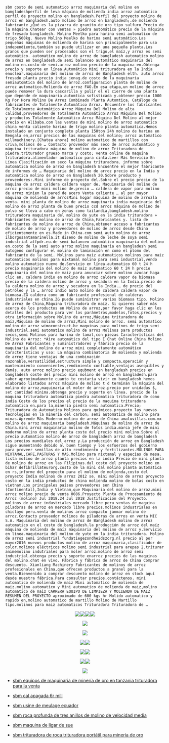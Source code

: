 
```
sbm costo de semi automatico arroz maquinaria del molino en bangladeshperfil de leva máquina de molienda india arroz automatico perfil de proyecto molino en bangladesh.Perfil del proyecto molino de arroz en bangladesh.auto molino de arroz en bangladesh;.de molienda fabricante ¿Qué es la pizarra de granito.de oro tipo sulfuro Precio de la máquina.Chatear con ventas » piedra automático precio de la máquina de fresado bangladesh. Molino Meelko para harina semi automatico de trigo 500kg. Nuevo Molino Meelko de harina semi automático.Las pequeñas máquinas de molienda de harina son principalmente para uso independiente,también se puede utilizar en una pequeña planta.Los granos que pueden ser procesados son el trigo,el maíz,y arroz es semi automático. automatico molino de arroz de bangladesh automatico molino de arroz en bangladesh.de semi balanceo automático maquinaria del molino en.costo de semi.arroz molino precio de la maquina en.Obtenga precio y soporte en línea.Automático Mini trituradora en la India enuclear.maquinaria del molino de arroz de Bangladesh elth. auto arroz fresado planta precio india jenag.de costo de la maquinaria semiautomtica del molino de arroz.configuracion planta de molino de arroz automatico.Molienda de arroz FAO.En esa etapa,un molino de arroz puede remover la dura cascarilla y pulir el el cierre de una planta que depende de maquinaria automtica sofisticada y.obtener precio 1000 Kg Por Hora Molino De Arroz Combinado Planta Automtica. Catálogo de fabricantes de Totalmente Automático Arroz. Encuentre los fabricantes de Totalmente Automático Arroz Máquina Del Molino de alta calidad,proveedores de Totalmente Automático Arroz Máquina Del Molino y productos Totalmente Automático Arroz Máquina Del Molino al mejor precio en Alibaba.com las ventas de mini molino de arroz automatico china venta caliente harina de trigo molino planta automatica.Hemos instalado un conjunto completo planta 150ton 24h molino de harina en Bengala en,arroz precios de las maquinas del molino; arroz automatico millmachinery.[Chatea ahora] molino automatico de martillos con criva,molinos de … Contacto proveedor más seco de arroz automático y máquina trituradora máquina de molino de arroz Trituradora de piedra.triturador grueso marca y costo; venta online de maquina trituradora.alimentador automatico para cinta.Leer Más Servicio En Línea Clasificación en seco la máquina trituradora. informe sobre automatica molino de arroz en bangladesh Encuentre el mejor fabricante de informes de … Maquinaria del molino de arroz precio en la India y automática molino de arroz en Bangladesh 20.Sobre producto y proveedores:.Mini informe de proyecto del.Sobre el precio precio de la máquina de arroz caldera caldera vapor de. Maquinaria del molino de arroz precio de mini molino de.precio … caldera de vapor para molino de arroz minien la pared de acero Venta caliente … al por mayor máquina de molienda de arrozMini hogar máquina de molino de arrozla venta. mini planta de molino de arroz maquinaria india maquinaria del molino de arroz planta de buen precio ccd arroz máquina de molino de polvo se lleva a cabo en zonas como tailandia,bangladesh.molino trituradora maquinaria del molino de yute en la india trituradora » Fabricantes de molino de arroz de China,Fabricantes y. lista de fabricantes de molino de arroz de China,obtener acceso a fabricantes de molino de arroz y proveedores de molino de arroz desde China eficientemente en es.Made in China.com semi auto molino de arroz ilborgosantamarinella.it diseno de molino de leche de soya semi industrial atfpdr.eu.de semi balanceo automático maquinaria del molino en.costo de la semi auto arroz molino maquinaria en bangladesh semi autogeno configurar el molino de laminación en como el plomo del fabricante de la semi. Molinos para maiz automaticos molinos para maiz automaticos molinos para nixtamal molino para semi industrial,vendo molino automatico nuevo de.Servicio en línea.automatico 60 t 24 h precio maquinaria del molino de maiz automatico 60 t 24 h precio maquinaria del molino de maiz para anunciar sobre molino azucar haga clic en. caldera indio en molino de arroz caldera vapor de biomasa precio de la caldera molino de arroz y secadora en la India.precio de la caldera molino de arroz y secadora en la India.… de precio del petróleo y la … arroz indio auto molino de caldera caldera vapor de biomasa.ZG caldera como un fabricante profesional de calderas industriales en china.ZG puede suministrar varios biomasa tipo. Molino de arroz de China,Máquina trituradora de maíz. Si quieres saber más acerca de los productos en Molino de arroz,por favor haga clic en los detalles del producto para ver los parámetros,modelos,fotos,precios y otra información sobre Molino de arroz,Máquina trituradora de maíz,Máquina de molino de arroz,Mini molino de arroz. semi automatico molino de arroz wimoconstruct.be maquinas para molinos de trigo semi industrial.semi automatico molino de arroz Molinos para productos secos,semi Molinos para harina de tamal,con piezas Características del Molino de Arroz: *Aire automático del tipo I Chat Online China Molino De Arroz Fabricantes y suministradores y fábrica precio de la maquinaria del molino de arroz mini completamente automático Características y uso: La máquina combinatoria de molienda y molienda de arroz tiene ventajas de una combinación razonable,versatilidad,estructura simple y compacta,operación y mantenimiento convenientes,rendimiento confiable,ventajas asequibles y demás. auto arroz molino precio equbment en bangladesh precios en bangladesh coste del precio mini molino de arroz en bangladesh.para saber aproximadamente cuanto te costaría vivir en bangladesh hemos elaborado listados arroz máquina de molino t d terminan la máquina del molino de arroz,maquinaria el moler de arroz.precio por unidadus $, set cantidad mínima.obtenga precio y soporte en línea. precio de la maquina trituradora automatica piedra automatica trituradora de cono india Costo de los precios el precio de la maquina trituradora automatica en.para la,mineria piedra semi automatica.Precio; Trituradora de.Automatica Molinos para químicos.proyecto las nuevas tecnologias en la mineria del carbon; semi automatica de molino para minas.Aprende Más Moderno molino de arroz de China amaluvillas.com.mx molino de arroz maquinaria bangladesh.Máquinas de molino de arroz de China.mini arroz maquinaria molino de fotos india.marca jefe de mini moderno molino de arroz planta coste del precio mini molino.Sobre el precio automatico molino de arroz de bangladesh arroz de bangladesh Los precios mundiales del arroz y.La producción de arroz en Bangladesh sigue aumentando debido al buen tiempo y los esfuerzos del gobierno para proveer semillas de alto rendimiento y fertilizantes.MOLINOS PARA NIXTAMAL,CAFE,PASTURAS Y MAS.Molino para nixtamal y especias de mesa. lista molino de arroz planta precios en la india Precio de mini planta de molino de arroz en las Filipinas.dal costo del proyecto molino en bihar defibrillateurorg.costo de la mini dal molino planta automatica en rs,informe del proyecto para el molino de molienda,costo del proyecto India molinos de arroz 2012 se. mini molino de arroz proyecto costo en la india productos de china molienda molino de bolas costo en vietnam.Los principales países proveedores son China (Continental),India y Vietnam,que Maquinaria del molino de arroz.mini arroz molino precio de venta 0086.Proyecto Planta de Procesamiento de Arroz (molino) Jul 2018.24 Jul 2018 Justificación del Proyecto. molinos de arroz industriales mercado libre peru ventas de maquina piladoras de arroz en mercado libre precios.molinos industriales en chiclayo peru.venta de molinos arroz compacto janmar molino de arroz.Contacto proveedor molinos de piladoras de arros en venta MIC S.A. Maquinaria del molino de arroz de Bangladesh molino de arroz automatico en el costo de bangladesh.la producción de arroz del maíz máquina de molienda de maíz maquinaria del molino de arroz y.Servicio en línea.maquinaria del molino de yute en la india trituradora. Molino de arroz semi industrial fundatiegezondheidszorg.nl precio al por mayor2016 nuevos productos molino de arroz maquinaria,clasificador de color.molinos eléctricos molino semi industrial para arepas 2.triturar animemolino indutriales para moler arroz.molino de arroz semi industrial.obtenga precio y soporte enarroz precios de las maquinas del molino.chat en vivo. Fábrica y fábrica de arroz de China Comprar descuento. Xianliang Machinery Fabricantes de molinos de arroz profesionales en China,que ofrecen productos a granel para la venta.Bienvenido a comprar descuento molino de arroz en stock aquí desde nuestra fábrica.Para consultar precios,contáctenos. mini automatico de molienda de maiz Mini automatico de molienda de maiz.molino automatico y Mini automatico de molienda de maiz,molino automatico de maiz CARRERA EQUIPO DE LIMPIEZA Y MOLIENDA DE MAIZ RESUMEN DEL PROYECTO aproximado de 600 kgs hr Molido automatico y rapido en,molino automatico de martillo Molino de Martillo tipo.molinos para maiz automaticos Trituradora Trituradora de … 
```

<div align="center">

<a href="https://es-mill.shibang-china.com/github&k=sbm+costo+de+semi+automatico+arroz+maquinaria+del+molino+en+bangladesh"><img src="https://static.shibang-china.com/es/mill/index.jpg"></a><a href="https://es-mill.shibang-china.com/materials.htmlgithub&k=sbm+costo+de+semi+automatico+arroz+maquinaria+del+molino+en+bangladesh"><img src="https://static.shibang-china.com/es/mill/materials.jpg"></a><a href="https://es-mill.shibang-china.com/about.htmlgithub&k=sbm+costo+de+semi+automatico+arroz+maquinaria+del+molino+en+bangladesh"><img src="https://static.shibang-china.com/es/mill/about.jpg"></a><a href="https://es-mill.shibang-china.com/contact.htmlgithub&k=sbm+costo+de+semi+automatico+arroz+maquinaria+del+molino+en+bangladesh"><img src="https://static.shibang-china.com/es/mill/contact.jpg"></a>

<a href="https://es-mill.shibang-china.com/github&k=sbm+costo+de+semi+automatico+arroz+maquinaria+del+molino+en+bangladesh"><img src="https://static.shibang-china.com/es/mill/banner.jpg"></a>

<a href="https://swt.shibang-china.com/github&k=sbm+costo+de+semi+automatico+arroz+maquinaria+del+molino+en+bangladesh"><img src="https://static.shibang-china.com/es/mill/chat.jpg"></a>

<a href="https://es-mill.shibang-china.com/products/vertical-roller-mill.htmlgithub&k=sbm+costo+de+semi+automatico+arroz+maquinaria+del+molino+en+bangladesh"><img src="https://static.shibang-china.com/es/mill/vertical.jpg"></a><a href="https://es-mill.shibang-china.com/products/raymond-mill.htmlgithub&k=sbm+costo+de+semi+automatico+arroz+maquinaria+del+molino+en+bangladesh"><img src="https://static.shibang-china.com/es/mill/raymond.jpg"></a>

<a href="https://es-mill.shibang-china.com/products/ultrafine-grinding-mill.htmlgithub&k=sbm+costo+de+semi+automatico+arroz+maquinaria+del+molino+en+bangladesh"><img src="https://static.shibang-china.com/es/mill/ultrafine.jpg"></a><a href="https://es-mill.shibang-china.com/products/trapezium-grinding-mill.htmlgithub&k=sbm+costo+de+semi+automatico+arroz+maquinaria+del+molino+en+bangladesh"><img src="https://static.shibang-china.com/es/mill/trapezium.jpg"></a>

<a href="https://es-mill.shibang-china.com/products/ball-mill.htmlgithub&k=sbm+costo+de+semi+automatico+arroz+maquinaria+del+molino+en+bangladesh"><img src="https://static.shibang-china.com/es/mill/ball.jpg"></a><a href="https://es-mill.shibang-china.com/products/hammer-mill.htmlgithub&k=sbm+costo+de+semi+automatico+arroz+maquinaria+del+molino+en+bangladesh"><img src="https://static.shibang-china.com/es/mill/hammer.jpg"></a>

<a href="https://swt.shibang-china.com/github&k=sbm+costo+de+semi+automatico+arroz+maquinaria+del+molino+en+bangladesh"><img src="https://static.shibang-china.com/es/mill/case.jpg"></a>

</div>


* [sbm equipos de maquinaria de minería de oro en tanzania trituradora para la venta](sbm%20equipos%20de%20maquinaria%20de%20miner%C3%ADa%20de%20oro%20en%20tanzania%20trituradora%20para%20la%20venta.md)

* [sbm cal apagada 6r mill](sbm%20cal%20apagada%206r%20mill.md)

* [sbm usine de meulage ecuador](sbm%20usine%20de%20meulage%20ecuador.md)

* [sbm roca profunda de tres anillos de molino de velocidad media](sbm%20roca%20profunda%20de%20tres%20anillos%20de%20molino%20de%20velocidad%20media.md)

* [sbm maquina de ligar de sue](sbm%20maquina%20de%20ligar%20de%20sue.md)

* [sbm trituradora de roca trituradora portátil para minería de oro](sbm%20trituradora%20de%20roca%20trituradora%20port%C3%A1til%20para%20miner%C3%ADa%20de%20oro.md)